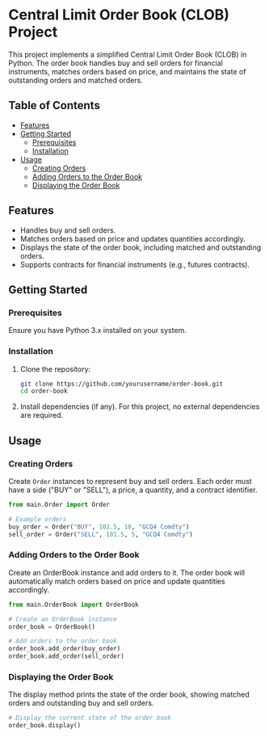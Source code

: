 # Central Limit Order Book (CLOB) Project

This project implements a simplified Central Limit Order Book (CLOB) in Python. The order book handles buy and sell orders for financial instruments, matches orders based on price, and maintains the state of outstanding orders and matched orders.

## Table of Contents
  - [Features](#features)
  - [Getting Started](#getting-started)
    - [Prerequisites](#prerequisites)
    - [Installation](#installation)
  - [Usage](#usage)
    - [Creating Orders](#creating-orders)
    - [Adding Orders to the Order Book](#adding-orders-to-the-order-book)
    - [Displaying the Order Book](#displaying-the-order-book)

## Features

- Handles buy and sell orders.
- Matches orders based on price and updates quantities accordingly.
- Displays the state of the order book, including matched and outstanding orders.
- Supports contracts for financial instruments (e.g., futures contracts).

## Getting Started

### Prerequisites

Ensure you have Python 3.x installed on your system.

### Installation

1. Clone the repository:

    ```bash
    git clone https://github.com/yourusername/order-book.git
    cd order-book
    ```

2. Install dependencies (if any). For this project, no external dependencies are required.

## Usage

### Creating Orders

Create `Order` instances to represent buy and sell orders. Each order must have a side ("BUY" or "SELL"), a price, a quantity, and a contract identifier.

```python
from main.Order import Order

# Example orders
buy_order = Order("BUY", 102.5, 10, "GCQ4 Comdty")
sell_order = Order("SELL", 101.5, 5, "GCQ4 Comdty")
```

### Adding Orders to the Order Book
Create an OrderBook instance and add orders to it. The order book will automatically match orders based on price and update quantities accordingly.

````python
from main.OrderBook import OrderBook

# Create an OrderBook instance
order_book = OrderBook()

# Add orders to the order book
order_book.add_order(buy_order)
order_book.add_order(sell_order)

````

### Displaying the Order Book
The display method prints the state of the order book, showing matched orders and outstanding buy and sell orders.

````python
# Display the current state of the order book
order_book.display()

````

